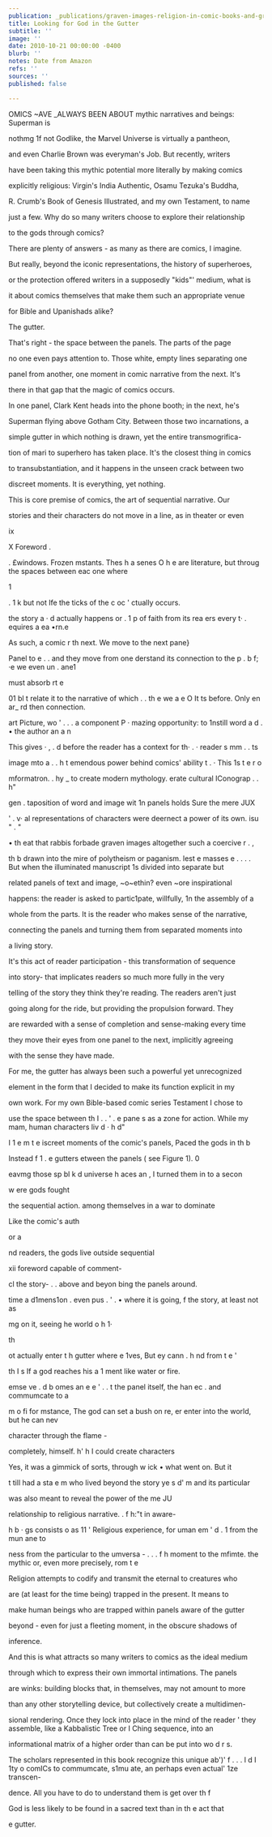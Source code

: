 ```yaml
---
publication: _publications/graven-images-religion-in-comic-books-and-graphic-novels.md
title: Looking for God in the Gutter
subtitle: ''
image: ''
date: 2010-10-21 00:00:00 -0400
blurb: ''
notes: Date from Amazon
refs: ''
sources: ''
published: false

---
```


OMICS \~AVE _ALWAYS BEEN ABOUT mythic narratives and beings: Superman is

nothmg 1f not Godlike, the Marvel Universe is virtually a pantheon,

and even Charlie Brown was everyman's Job. But recently, writers

have been taking this mythic potential more literally by making comics

explicitly religious: Virgin's India Authentic, Osamu Tezuka's Buddha,

R. Crumb's Book of Genesis Illustrated, and my own Testament, to name

just a few. Why do so many writers choose to explore their relationship

to the gods through comics?

There are plenty of answers - as many as there are comics, I imagine.

But really, beyond the iconic representations, the history of superheroes,

or the protection offered writers in a supposedly "kids"' medium, what is

it about comics themselves that make them such an appropriate venue

for Bible and Upanishads alike?

The gutter.

That's right - the space between the panels. The parts of the page

no one even pays attention to. Those white, empty lines separating one

panel from another, one moment in comic narrative from the next. It's

there in that gap that the magic of comics occurs.

In one panel, Clark Kent heads into the phone booth; in the next, he's

Superman flying above Gotham City. Between those two incarnations, a

simple gutter in which nothing is drawn, yet the entire transmogrifica-

tion of mari to superhero has taken place. It's the closest thing in comics

to transubstantiation, and it happens in the unseen crack between two

discreet moments. It is everything, yet nothing.

This is core premise of comics, the art of sequential narrative. Our

stories and their characters do not move in a line, as in theater or even

ix

X Foreword .

. £windows. Frozen mstants. Thes h a senes O h e are literature, but throug the spaces between eac one where

1

. 1 k but not lfe the ticks of the c oc ' ctually occurs.

the story a · d actually happens or . 1 p of faith from its rea ers every t· . equires a ea •rn.e

As such, a comic r th next. We move to the next pane}

Panel to e . . and they move from one derstand its connection to the p . b f; ·e we even un . ane1

must absorb rt e

01 bl t relate it to the narrative of which . . th e we a e O It ts before. Only en ar_ rd then connection.

art Picture, wo ' . . . a component P · mazing opportunity: to 1nstill word a d . • the author an a n

This gives · , . d before the reader has a context for th· . · reader s mm . . ts

image mto a . . h t emendous power behind comics' ability t . · This 1s t e r o

mformatron. . hy _ to create modern mythology. erate cultural IConograp . . h"

gen . taposition of word and image wit 1n panels holds Sure the mere JUX

' . v· al representations of characters were deernect a power of its own. isu " . "

• th eat that rabbis forbade graven images altogether such a coercive r . ,

th b drawn into the mire of polytheism or paganism. lest e masses e . . . . But when the illuminated manuscript 1s divided into separate but

related panels of text and image, \~o\~ethin? even \~ore inspirational

happens: the reader is asked to partic1pate, willfully, 1n the assembly of a

whole from the parts. It is the reader who makes sense of the narrative,

connecting the panels and turning them from separated moments into

a living story.

It's this act of reader participation - this transformation of sequence

into story- that implicates readers so much more fully in the very

telling of the story they think they're reading. The readers aren't just

going along for the ride, but providing the propulsion forward. They

are rewarded with a sense of completion and sense-making every time

they move their eyes from one panel to the next, implicitly agreeing

with the sense they have made.

For me, the gutter has always been such a powerful yet unrecognized

element in the form that I decided to make its function explicit in my

own work. For my own Bible-based comic series Testament I chose to

use the space between th I . . ' . e pane s as a zone for action. While my mam, human characters liv d · h d"

I 1 e m t e iscreet moments of the comic's panels, Paced the gods in th b

Instead f 1 . e gutters etween the panels ( see Figure 1). 0

eavmg those sp bl k d universe h aces an , I turned them in to a secon

w ere gods fought

the sequential action. among themselves in a war to dominate

Like the comic's auth

or a

nd readers, the gods live outside sequential

xii foreword capable of comment-

cl the story- . . above and beyon bing the panels around.

time a d1mens1on . even pus . ' . • where it is going, f the story, at least not as

mg on it, seeing he world o h 1·

th

ot actually enter t h gutter where e 1ves, But ey cann . h nd from t e '

th I s If a god reaches his a 1 ment like water or fire.

emse ve . d b omes an e e ' . . t the panel itself, the han ec . and commumcate to a

m o fi for mstance, The god can set a bush on re, er enter into the world, but he can nev

character through the flame -

completely, himself. h' h I could create characters

Yes, it was a gimmick of sorts, through w ick • what went on. But it

t till had a sta e m who lived beyond the story ye s d' m and its particular

was also meant to reveal the power of the me JU

relationship to religious narrative. . f h:"t in aware-

h b · gs consists o as 11 ' Religious experience, for uman em ' d . 1 from the mun ane to

ness from the particular to the umversa - . . . f h moment to the mfimte. the mythic or, even more precisely, rom t e

Religion attempts to codify and transmit the eternal to creatures who

are (at least for the time being) trapped in the present. It means to

make human beings who are trapped within panels aware of the gutter

beyond - even for just a fleeting moment, in the obscure shadows of

inference.

And this is what attracts so many writers to comics as the ideal medium

through which to express their own immortal intimations. The panels

are winks: building blocks that, in themselves, may not amount to more

than any other storytelling device, but collectively create a multidimen-

sional rendering. Once they lock into place in the mind of the reader ' they assemble, like a Kabbalistic Tree or I Ching sequence, into an

informational matrix of a higher order than can be put into wo d r s.

The scholars represented in this book recognize this unique ab')' f . . . l d I 1ty o comICs to commumcate, s1mu ate, an perhaps even actual' 1ze transcen-

dence. All you have to do to understand them is get over th f

God is less likely to be found in a sacred text than in th e act that

e gutter.